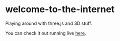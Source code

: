 welcome-to-the-internet
=======================

Playing around with three.js and 3D stuff.

You can check it out running live [here](http://internetify.me/).